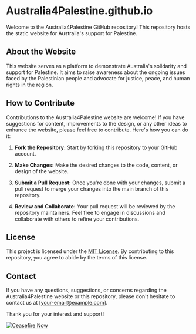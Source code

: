 # Australia4Palestine.github.io

Welcome to the Australia4Palestine GitHub repository! This repository hosts the static website for Australia's support for Palestine.

## About the Website

This website serves as a platform to demonstrate Australia's solidarity and support for Palestine. It aims to raise awareness about the ongoing issues faced by the Palestinian people and advocate for justice, peace, and human rights in the region.

## How to Contribute

Contributions to the Australia4Palestine website are welcome! If you have suggestions for content, improvements to the design, or any other ideas to enhance the website, please feel free to contribute. Here's how you can do it:

1. **Fork the Repository:** Start by forking this repository to your GitHub account.

2. **Make Changes:** Make the desired changes to the code, content, or design of the website.

3. **Submit a Pull Request:** Once you're done with your changes, submit a pull request to merge your changes into the main branch of this repository.

4. **Review and Collaborate:** Your pull request will be reviewed by the repository maintainers. Feel free to engage in discussions and collaborate with others to refine your contributions.

## License

This project is licensed under the [MIT License](LICENSE). By contributing to this repository, you agree to abide by the terms of this license.

## Contact

If you have any questions, suggestions, or concerns regarding the Australia4Palestine website or this repository, please don't hesitate to contact us at [your-email@example.com].

Thank you for your interest and support!

[![Ceasefire Now](https://badge.techforpalestine.org/default)](https://techforpalestine.org/learn-more)
